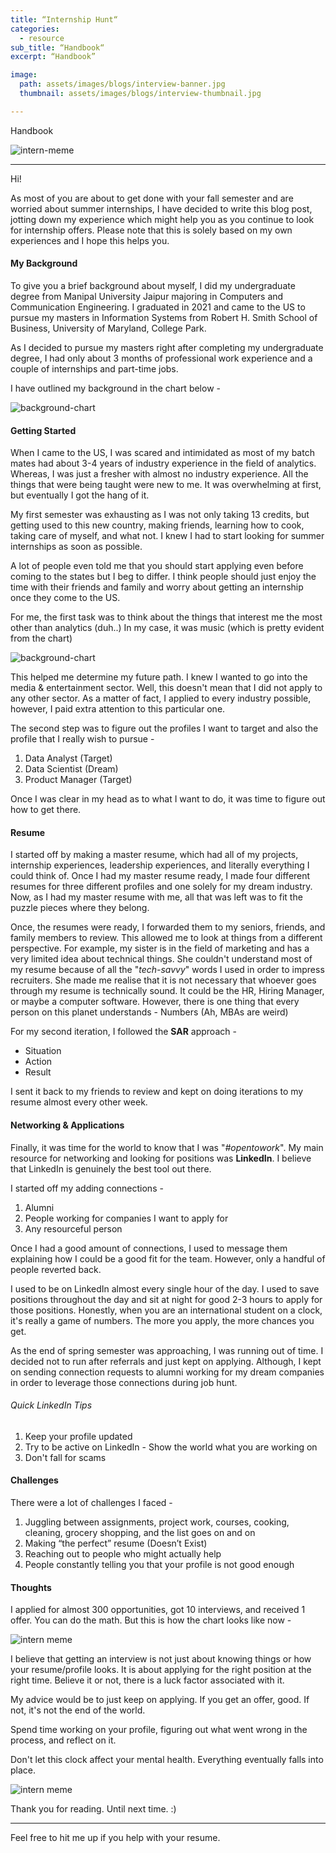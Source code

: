 ```yaml
---
title: “Internship Hunt“
categories:
  - resource
sub_title: “Handbook“
excerpt: “Handbook”

image: 
  path: assets/images/blogs/interview-banner.jpg
  thumbnail: assets/images/blogs/interview-thumbnail.jpg

---
```


Handbook

![intern-meme](/assets/images/blogs/intern.jpg)

---

Hi!

As most of you are about to get done with your fall semester and are worried about summer internships, I have decided to write this blog post, jotting down my experience which might help you as you continue to look for internship offers. Please note that this is solely based on my own experiences and I hope this helps you.

#### My Background 

To give you a brief background about myself, I did my undergraduate degree from Manipal University Jaipur majoring in Computers and Communication Engineering. I graduated in 2021 and came to the US to pursue my masters in Information Systems from Robert H. Smith School of Business, University of Maryland, College Park.

As I decided to pursue my masters right after completing my undergraduate degree, I had only about 3 months of professional work experience and a couple of internships and part-time jobs.

I have outlined my background in the chart below -

![background-chart](/assets/images/blogs/background.jpg)

#### Getting Started

When I came to the US, I was scared and intimidated as most of my batch mates had about 3-4 years of industry experience in the field of analytics. Whereas, I was just a fresher with almost no industry experience. All the things that were being taught were new to me. It was overwhelming at first, but eventually I got the hang of it. 

My first semester was exhausting as I was not only taking 13 credits, but getting used to this new country, making friends, learning how to cook, taking care of myself, and what not. I knew I had to start looking for summer internships as soon as possible.

A lot of people even told me that you should start applying even before coming to the states but I beg to differ. I think people should just enjoy the time with their friends and family and worry about getting an internship once they come to the US. 

For me, the first task was to think about the things that interest me the most other than analytics (duh..)
In my case, it was music (which is pretty evident from the chart)

![background-chart](/assets/images/blogs/overlap.jpg)

This helped me determine my future path. I knew I wanted to go into the media & entertainment sector.
Well, this doesn't mean that I did not apply to any other sector. As a matter of fact, I applied to every industry possible, however, I paid extra attention to this particular one.

The second step was to figure out the profiles I want to target and also the profile that I really wish to pursue - 

1. Data Analyst (Target)
2. Data Scientist (Dream)
3. Product Manager (Target)

Once I was clear in my head as to what I want to do, it was time to figure out how to get there.

#### Resume

I started off by making a master resume, which had all of my projects, internship experiences, leadership experiences, and literally everything I could think of.
Once I had my master resume ready, I made four different resumes for three different profiles and one solely for my dream industry.
Now, as I had my master resume with me, all that was left was to fit the puzzle pieces where they belong.

Once, the resumes were ready, I forwarded them to my seniors, friends, and family members to review. This allowed me to look at things from a different perspective.
For example, my sister is in the field of marketing and has a very limited idea about technical things. She couldn't understand most of my resume because of all the "_tech-savvy_" words I used in order to impress recruiters. 
She made me realise that it is not necessary that whoever goes through my resume is technically sound. It could be the HR, Hiring Manager, or maybe a computer software. However, there is one thing that every person on this planet understands - Numbers (Ah, MBAs are weird)

For my second iteration, I followed the __SAR__ approach -

- Situation
- Action
- Result

I sent it back to my friends to review and kept on doing iterations to my resume almost every other week.

#### Networking & Applications

Finally, it was time for the world to know that I was "_#opentowork_".
My main resource for networking and looking for positions was __LinkedIn__. I believe that LinkedIn is genuinely the best tool out there. 

I started off my adding connections -

1. Alumni
2. People working for companies I want to apply for
3. Any resourceful person

Once I had a good amount of connections, I used to message them explaining how I could be a good fit for the team. However, only a handful of people reverted back.

I used to be on LinkedIn almost every single hour of the day. I used to save positions throughout the day and sit at night for good 2-3 hours to apply for those positions. 
Honestly, when you are an international student on a clock, it's really a game of numbers. The more you apply, the more chances you get.

As the end of spring semester was approaching, I was running out of time. I decided not to run after referrals and just kept on applying. Although, I kept on sending connection requests to alumni working for my dream companies in order to leverage those connections during job hunt.

###### Quick LinkedIn Tips

1. Keep your profile updated
2. Try to be active on LinkedIn - Show the world what you are working on
3. Don't fall for scams

#### Challenges

There were a lot of challenges I faced -

1. Juggling between assignments, project work, courses, cooking, cleaning, grocery shopping, and the list goes on and on
2. Making “the perfect” resume (Doesn’t Exist)
3. Reaching out to people who might actually help
4. People constantly telling you that your profile is not good enough

#### Thoughts

I applied for almost 300 opportunities, got 10 interviews, and received 1 offer. You can do the math.
But this is how the chart looks like now -

![intern meme](/assets/images/blogs/closed.jpg)

I believe that getting an interview is not just about knowing things or how your resume/profile looks. It is about applying for the right position at the right time. Believe it or not, there is a luck factor associated with it. 

My advice would be to just keep on applying. If you get an offer, good. If not, it's not the end of the world. 

Spend time working on your profile, figuring out what went wrong in the process, and reflect on it.

Don't let this clock affect your mental health. Everything eventually falls into place.

![intern meme](/assets/images/blogs/internship-meme.jpg)

Thank you for reading. Until next time. :)

---

Feel free to hit me up if you help with your resume.
